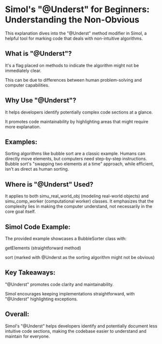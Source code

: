 # Simol's "@Underst" for Beginners: Understanding the Non-Obvious

This explanation dives into the "@Underst" method modifier in Simol, a helpful tool for marking code that deals with non-intuitive algorithms.

## What is "@Underst"?

   It's a flag placed on methods to indicate the algorithm might not be immediately clear.
    
   This can be due to differences between human problem-solving and computer capabilities.

## Why Use "@Underst"?

   It helps developers identify potentially complex code sections at a glance.
    
   It promotes code maintainability by highlighting areas that might require more explanation.

## Examples:

   Sorting algorithms like bubble sort are a classic example.
   Humans can directly move elements, but computers need step-by-step instructions.
   Bubble sort's "swapping two elements at a time" approach, while efficient, isn't as direct as human sorting.

## Where is "@Underst" Used?

   It applies to both simu_real_world_obj (modeling real-world objects) and simu_comp_worker (computational worker) classes.
   It emphasizes that the complexity lies in making the computer understand, not necessarily in the core goal itself.

## Simol Code Example:

The provided example showcases a BubbleSorter class with:

   getElements (straightforward method)
    
   sort (marked with @Underst as the sorting algorithm might not be obvious)

## Key Takeaways:

   "@Underst" promotes code clarity and maintainability.
    
   Simol encourages keeping implementations straightforward, with "@Underst" highlighting exceptions.

## Overall:

Simol's "@Underst" helps developers identify and potentially document less intuitive code sections, making the codebase easier to understand and maintain for everyone.
